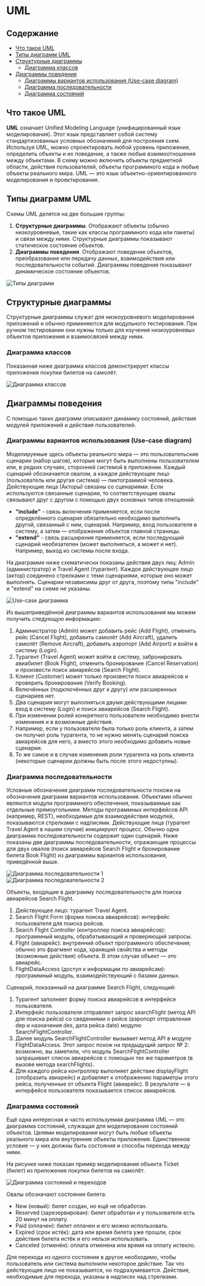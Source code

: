 # UML

## Содержание

* [Что такое UML](#что-такое-uml)
* [Типы диаграмм UML](#типы-диаграмм-uml)
* [Структурные диаграммы](#структурные-диаграммы)
  * [Диаграмма классов](#диаграмма-классов)
* [Диаграммы поведения](#диаграммы-поведения)
  * [Диаграммы вариантов использования (Use-case diagram)](#диаграммы-вариантов-использования-use-case-diagram)
  * [Диаграмма последовательности](#диаграмма-последовательности)
  * [Диаграмма состояний](#диаграмма-состояний)

## Что такое UML

**UML** означает Unified Modeling Language (унифицированный язык моделирования). Этот язык представляет собой систему стандартизованных условных обозначений для построения схем. Используя UML, можно спроектировать любой уровень приложения, определить объекты и их поведение, а также любые взаимоотношения между объектами. В схему можно включить объекты предметной области, действия пользователей, объекты программного кода и любые объекты реального мира. UML — это язык объектно-ориентированного моделирования и проектирования.

## Типы диаграмм UML

Схемы UML делятся на две большие группы:

1. **Структурные диаграммы**. Отображают объекты (обычно низкоуровневые, такие как классы программного кода или пакеты) и связи между ними. Структурные диаграммы показывают статическое состояние объектов.
2. **Диаграммы поведения**. Отображают поведение объектов, преобразование или передачу данных, взаимодействия или последовательности событий. Диаграммы поведения показывают динамическое состояние объектов.

![Типы диаграмм](https://github.com/ilsinyakov/QA_Theory/blob/main/Pictures/02-uml-diagram-types.png)

## Структурные диаграммы

Структурные диаграммы служат для низкоуровневого моделирования приложений и обычно применяются для модульного тестирования. При ручном тестировании они нужны только для изучения низкоуровневых объектов приложения и взаимосвязей между ними.

### Диаграмма классов

Показанная ниже диаграмма классов демонстрирует классы приложения покупки билетов на самолёт.

![Диаграмма классов](https://github.com/ilsinyakov/QA_Theory/blob/main/Pictures/class_diagram.jpg)

## Диаграммы поведения

С помощью таких диаграмм описывают динамику состояний, действия модулей приложений и действия пользователей.

### Диаграммы вариантов использования (Use-case diagram)

Моделируемые здесь объекты реального мира — это пользовательские сценарии (набор шагов), которые могут быть выполнены пользователем или, в редких случаях, сторонней системой в приложении. Каждый сценарий обозначается овалом, а каждое действующее лицо (пользователь или другая система) — пиктограммой человека. Действующие лица (Акторы) связаны со сценариями. Если используются связанные сценарии, то соответствующие овалы связывают друг с другом с помощью двух основных типов отношений:

* **"include"** - связь включения применяется, если после определённого сценария обязательно необходимо выполнить другой, связанный с ним, сценарий. Например, вход пользователя в систему, а затем — отображение объектов главной страницы.  
* **"extend"** - связь расширения применяется, если последующий сценарий необязателен (может выполняться, а может и нет). Например, выход из системы после входа.  

На диаграмме ниже схематически показаны действия двух лиц: Admin (администратор) и Travel Agent (турагент). Каждое действующее лицо (актор) соединено стрелками с теми сценариями, которые оно может выполнять. Сценарии независимы друг от друга, поэтому типы "include" и "extend" на схеме не указаны.

![Use-case диаграмма](https://github.com/ilsinyakov/QA_Theory/blob/main/Pictures/use_case_diagram.jpg)

Из вышеприведённой диаграммы вариантов использования мы можем получить следующую информацию:

1. Администратор (Admin) может добавить рейс (Add Flight), отменить рейс (Cancel Flight), добавить самолёт (Add Aircraft), удалить самолёт (Remove Aircraft), добавить аэропорт (Add Airport) и войти в систему (Login).
2. Турагент (Travel Agent) может войти в систему, забронировать авиабилет (Book Flight), отменить бронирование (Cancel Reservation) и произвести поиск авиарейсов (Search Flight).
3. Клиент (Customer) может только произвести поиск авиарейсов и проверить бронирование (Verify Booking).
4. Включённых (подключённых друг к другу) или расширенных сценариев нет.
5. Два сценария могут выполняться двумя действующими лицами: вход в систему (Login) и поиск авиарейсов (Search Flight).
6. При изменении ролей конкретного пользователя необходимо внести изменения и в возможные действия.
7. Например, если у пользователя была только роль клиента, а затем он получил роль турагента, то не нужно менять сценарий поиска авиарейсов для него, а вместо этого необходимо добавить новые сценарии.
8. То же самое и в случае изменения роли турагента на роль клиента (некоторые сценарии должны быть после этого недоступны).

### Диаграмма последовательности

Условные обозначения диаграмм последовательности похожи на обозначения диаграмм вариантов использования. Объектами обычно являются модули программного обеспечения, показываемые как отдельные прямоугольники. Методы программных интерфейсов API (например, REST), необходимые для взаимодействия модулей, показываются стрелками с надписями. Действующие лица (турагент Travel Agent в нашем случае) инициируют процесс. Обычно одна диаграмма последовательности содержит один сценарий. Ниже показаны две диаграммы последовательности, отражающие процессы для двух овалов (поиск авиарейсов Search Flight и бронирование билета Book Flight) из диаграммы вариантов использования, приведённой выше.

![Диаграмма последовательности 1](https://github.com/ilsinyakov/QA_Theory/blob/main/Pictures/search_flight_sequence_diagram.jpg)  
![Диаграмма последовательности 2](https://github.com/ilsinyakov/QA_Theory/blob/main/Pictures/book_flight_sequence_diagram.jpg)

Объекты, входящие в диаграмму последовательности для поиска авиарейсов Search Flight.

1. Действующее лицо: турагент Travel Agent.
2. Search Flight Form (форма поиска авиарейсов): интерфейс пользователя для поиска рейсов.
3. Search Flight Controller (контроллер поиска авиарейсов): программный модуль, обрабатывающий и проверяющий запросы.
4. Flight (авиарейс): внутренний объект программного обеспечения; обычно это фрагмент кода, хранящий свойства и методы (возможные действия) объекта. В этом случае объект — это авиарейс.
5. FlightDataAccess (доступ к информации по авиарейсам): программный модуль, взаимодействующий с базами данных.

Сценарий, показанный на диаграмме Search Flight, следующий:

1. Турагент заполняет форму поиска авиарейсов в интерфейсе пользователя.
2. Интерфейс пользователя отправляет запрос searchFlight (метод API для поиска рейса) со сведениями о рейсе (аэропорт отправления dep и назначения des, дата рейса date) модулю SearchFlightController.
3. Далее модуль SearchFlightController вызывает метод API в модуле FlightDataAccess. Этот запрос похож на предыдущий запрос № 2: возможно, вы заметили, что модуль SearchFlightController запрашивает список авиарейсов с помощью тех же параметров (в вызове метода searchFlights).
4. Для каждого рейса контроллер выполняет действие displayFlight (отобразить авиарейс) и добавляет к отображению параметры этого рейса, полученные от объекта Flight (авиарейс).
В результате — в интерфейсе пользователя показывается список авиарейсов.

### Диаграмма состояний

Ещё одна интересная и часто используемая диаграмма UML — это диаграмма состояний, служащая для моделирования состояний объектов. Целями моделирования могут быть любые объекты реального мира или внутренние объекты приложения. Единственное условие — у них должны быть состояния и способы перехода между ними.

На рисунке ниже показан пример моделирования объекта Ticket (билет) из приложения покупки билетов на самолёт.

![Диаграмма состояний и переходов](https://github.com/ilsinyakov/QA_Theory/blob/main/Pictures/state_and_transition.png)

Овалы обозначают состояния билета:

* New (новый): билет создан, но ещё не обработан.
* Reserved (зарезервирован): билет обработан и у пользователя есть 20 минут на оплату.
* Paid (оплачен): билет оплачен и его можно использовать.
* Expired (срок истёк): дата или время билета уже прошли, срок действия билета истёк и его нельзя использовать.
* Canceled (отменён): оплата отменена или время на оплату истекло.

Для перехода из одного состояния в другое необходимо, чтобы пользователь или система выполнили некоторое действие. Так что действующее лицо не показывается, но подразумевается. Действия, необходимые для перехода, указаны в надписях над стрелками.
